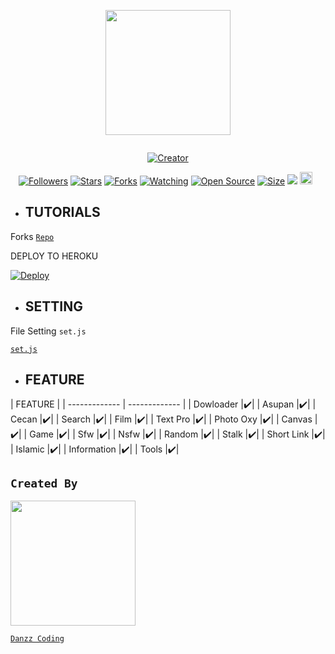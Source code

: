 

<p align="center">
<img src="https://avatars.githubusercontent.com/Danzzxcodes" width="200" height="200"/>
</p>
<p align="center">
  <a href="#"><img src="http://readme-typing-svg.herokuapp.com?color=00FFFF&center=true&vCenter=true&multiline=false&lines=Welcome+To+My+Rest+Api" alt="">
</p>
<p align="center">
<a href="#"><img title="Creator" src="https://img.shields.io/badge/Creator-DanzzCoding-red.svg?style=for-the-badge&logo=github"></a>
</p>
<p align="center">
<a href="https://github.com/Danzzxcodes?tab=followers"><img title="Followers" src="https://img.shields.io/github/followers/Danzzxcodes?color=green&style=flat-square"></a>
<a href="https://github.com/Danzzxcodes/danzz-api/stargazers/"><img title="Stars" src="https://img.shields.io/github/stars/Danzzxcodes/danzz-api?color=white&style=flat-square"></a>
<a href="https://github.com/Danzzxcodes/danzz-api/network/members"><img title="Forks" src="https://img.shields.io/github/forks/Danzzxcodes/danzz-api?color=yellow&style=flat-square"></a>
<a href="https://github.com/Danzzxcodes/danzz-api/watchers"><img title="Watching" src="https://img.shields.io/github/watchers/Danzzxcodes/danzz-api?label=Watchers&color=red&style=flat-square"></a>
<a href="https://github.com/Danzzxcodes/danzz-api"><img title="Open Source" src="https://badges.frapsoft.com/os/v2/open-source.svg?v=103"></a>
<a href="https://github.com/Danzzxcodes/danzz-api/"><img title="Size" src="https://img.shields.io/github/repo-size/Danzzxcodes/danzz-api?style=flat-square&color=darkred"></a>
<a href="https://hits.seeyoufarm.com"><img src="https://hits.seeyoufarm.com/api/count/incr/badge.svg?url=https%3A%2F%2Fgithub.com%2FDanzzxcodes%2Fdanzz-api%2Fhit-counter&count_bg=%2379C83D&title_bg=%23555555&icon=probot.svg&icon_color=%2304FF00&title=hits&edge_flat=false"/></a>
<a href="https://github.com/Danzzxcodes/danzz-api/graphs/commit-activity"><img height="20" src="https://img.shields.io/badge/Maintained-No-red.svg"></a>&nbsp;&nbsp;
</p>

* ## TUTORIALS

Forks
 [`Repo`](https://github.com/Danzzxcodes/danzz-api/fork)<br>

DEPLOY TO HEROKU

[![Deploy](https://www.herokucdn.com/deploy/button.svg)](https://heroku.com/)

* ## SETTING 
File Setting ``set.js``

[`set.js`](https://github.com/Danzzxcodes/danzz-api/blob/byRamdani/set.js#:~:text=creator%20%3D%20%27-,%E4%B9%82%F0%9D%98%BC%F0%9D%99%A1%F0%9D%99%9E%F0%9D%99%A5%E4%B9%82,-%27)<br>

* ## FEATURE

| FEATURE |
| ------------- | ------------- |
| Dowloader |✔️|
| Asupan  |✔️|
| Cecan  |✔️|
| Search  |✔️|
| Film  |✔️|
| Text Pro  |✔️|
| Photo Oxy  |✔️|
| Canvas  |✔️|
| Game  |✔️|
| Sfw  |✔️|
| Nsfw  |✔️|
| Random  |✔️|
| Stalk |✔️|
| Short Link  |✔️|
| Islamic  |✔️|
| Information  |✔️|
| Tools  |✔️|

## ``Created By``

<img src="https://avatars.githubusercontent.com/Danzzxcodes" width="200" height="200">

[`Danzz Coding`](https://github.com/Danzzxcodes)<br>
